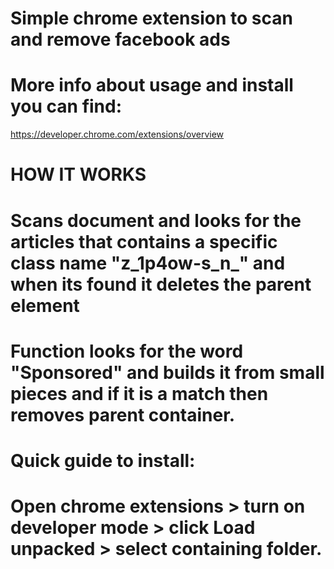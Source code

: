 # Simple chrome extension to scan and remove facebook ads
# More info about usage and install you can find:
https://developer.chrome.com/extensions/overview

# HOW IT WORKS
# Scans document and looks for the articles that contains a specific class name "z_1p4ow-s_n_" and when its found it deletes the parent element
# Function looks for the word "Sponsored" and builds it from small pieces and if it is a match then removes parent container.

# Quick guide to install:
# Open chrome extensions > turn on developer mode > click Load unpacked > select containing folder.
